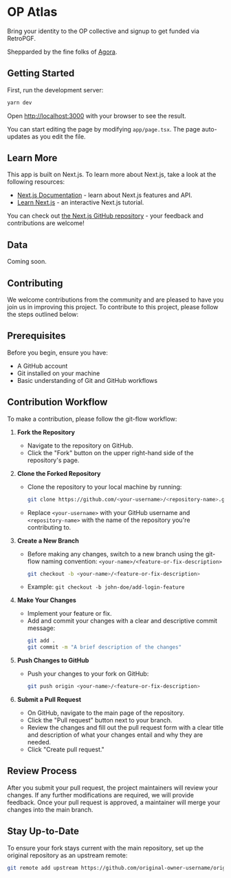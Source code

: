 # OP Atlas

Bring your identity to the OP collective and signup to get funded via RetroPGF.

Shepparded by the fine folks of [Agora](https://voteagora.com).

## Getting Started

First, run the development server:

```bash
yarn dev
```

Open [http://localhost:3000](http://localhost:3000) with your browser to see the result.

You can start editing the page by modifying `app/page.tsx`. The page auto-updates as you edit the file.


## Learn More

This app is built on Next.js. To learn more about Next.js, take a look at the following resources:

- [Next.js Documentation](https://nextjs.org/docs) - learn about Next.js features and API.
- [Learn Next.js](https://nextjs.org/learn) - an interactive Next.js tutorial.

You can check out [the Next.js GitHub repository](https://github.com/vercel/next.js/) - your feedback and contributions are welcome!

## Data

Coming soon.

## Contributing

We welcome contributions from the community and are pleased to have you join us in improving this project. To contribute to this project, please follow the steps outlined below:

## Prerequisites

Before you begin, ensure you have:
- A GitHub account
- Git installed on your machine
- Basic understanding of Git and GitHub workflows

## Contribution Workflow

To make a contribution, please follow the git-flow workflow:

1. **Fork the Repository**
   - Navigate to the repository on GitHub.
   - Click the "Fork" button on the upper right-hand side of the repository's page.

2. **Clone the Forked Repository**
   - Clone the repository to your local machine by running:
     ```bash
     git clone https://github.com/<your-username>/<repository-name>.git
     ```
   - Replace `<your-username>` with your GitHub username and `<repository-name>` with the name of the repository you're contributing to.

3. **Create a New Branch**
   - Before making any changes, switch to a new branch using the git-flow naming convention: `<your-name>/<feature-or-fix-description>`
     ```bash
     git checkout -b <your-name>/<feature-or-fix-description>
     ```
   - Example: `git checkout -b john-doe/add-login-feature`

4. **Make Your Changes**
   - Implement your feature or fix.
   - Add and commit your changes with a clear and descriptive commit message:
     ```bash
     git add .
     git commit -m "A brief description of the changes"
     ```

5. **Push Changes to GitHub**
   - Push your changes to your fork on GitHub:
     ```bash
     git push origin <your-name>/<feature-or-fix-description>
     ```

6. **Submit a Pull Request**
   - On GitHub, navigate to the main page of the repository.
   - Click the "Pull request" button next to your branch.
   - Review the changes and fill out the pull request form with a clear title and description of what your changes entail and why they are needed.
   - Click "Create pull request."

## Review Process

After you submit your pull request, the project maintainers will review your changes. If any further modifications are required, we will provide feedback. Once your pull request is approved, a maintainer will merge your changes into the main branch.

## Stay Up-to-Date

To ensure your fork stays current with the main repository, set up the original repository as an upstream remote:

```bash
git remote add upstream https://github.com/original-owner-username/original-repository.git
